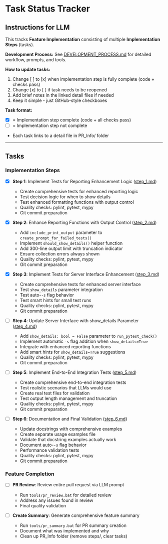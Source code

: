# Task Status Tracker

## Instructions for LLM

This tracks **Feature Implementation** consisting of multiple **Implementation Steps** (tasks).

**Development Process:** See [DEVELOPMENT_PROCESS.md](./DEVELOPMENT_PROCESS.md) for detailed workflow, prompts, and tools.

**How to update tasks:**
1. Change [ ] to [x] when implementation step is fully complete (code + checks pass)
2. Change [x] to [ ] if task needs to be reopened
3. Add brief notes in the linked detail files if needed
4. Keep it simple - just GitHub-style checkboxes

**Task format:**
- [x] = Implementation step complete (code + all checks pass)
- [ ] = Implementation step not complete
- Each task links to a detail file in PR_Info/ folder

---

## Tasks

### Implementation Steps

- [x] **Step 1**: Implement Tests for Reporting Enhancement Logic ([step_1.md](steps/step_1.md))
  - Create comprehensive tests for enhanced reporting logic
  - Test decision logic for when to show details
  - Test enhanced formatting functions with output control
  - Quality checks: pylint, pytest, mypy
  - Git commit preparation

- [x] **Step 2**: Enhance Reporting Functions with Output Control ([step_2.md](steps/step_2.md))
  - Add `include_print_output` parameter to `create_prompt_for_failed_tests()`
  - Implement `should_show_details()` helper function
  - Add 300-line output limit with truncation indicator
  - Ensure collection errors always shown
  - Quality checks: pylint, pytest, mypy
  - Git commit preparation

- [x] **Step 3**: Implement Tests for Server Interface Enhancement ([step_3.md](steps/step_3.md))
  - Create comprehensive tests for enhanced server interface
  - Test `show_details` parameter integration
  - Test auto-`-s` flag behavior
  - Test smart hints for small test runs
  - Quality checks: pylint, pytest, mypy
  - Git commit preparation

- [ ] **Step 4**: Update Server Interface with show_details Parameter ([step_4.md](steps/step_4.md))
  - Add `show_details: bool = False` parameter to `run_pytest_check()`
  - Implement automatic `-s` flag addition when `show_details=True`
  - Integrate with enhanced reporting functions
  - Add smart hints for `show_details=True` suggestions
  - Quality checks: pylint, pytest, mypy
  - Git commit preparation

- [ ] **Step 5**: Implement End-to-End Integration Tests ([step_5.md](steps/step_5.md))
  - Create comprehensive end-to-end integration tests
  - Test realistic scenarios that LLMs would use
  - Create real test files for validation
  - Test output length management and truncation
  - Quality checks: pylint, pytest, mypy
  - Git commit preparation

- [ ] **Step 6**: Documentation and Final Validation ([step_6.md](steps/step_6.md))
  - Update docstrings with comprehensive examples
  - Create separate usage examples file
  - Validate that docstring examples actually work
  - Document auto-`-s` flag behavior
  - Performance validation tests
  - Quality checks: pylint, pytest, mypy
  - Git commit preparation

### Feature Completion

- [ ] **PR Review**: Review entire pull request via LLM prompt
  - Run `tools/pr_review.bat` for detailed review
  - Address any issues found in review
  - Final quality validation

- [ ] **Create Summary**: Generate comprehensive feature summary
  - Run `tools/pr_summary.bat` for PR summary creation
  - Document what was implemented and why
  - Clean up PR_Info folder (remove steps/, clear tasks)



